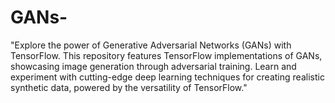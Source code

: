 # GANs-
 "Explore the power of Generative Adversarial Networks (GANs) with TensorFlow. This repository features TensorFlow implementations of GANs, showcasing image generation through adversarial training. Learn and experiment with cutting-edge deep learning techniques for creating realistic synthetic data, powered by the versatility of TensorFlow."
